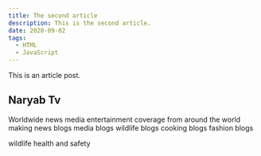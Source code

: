 ```yaml
---
title: The second article
description: This is the second article.
date: 2020-09-02
tags:
  - HTML
  - JavaScript
---
```

This is an article post.

## Naryab Tv

Worldwide news media entertainment coverage from around the world making news blogs media blogs wildlife blogs cooking blogs fashion blogs 

wildlife health and safety

